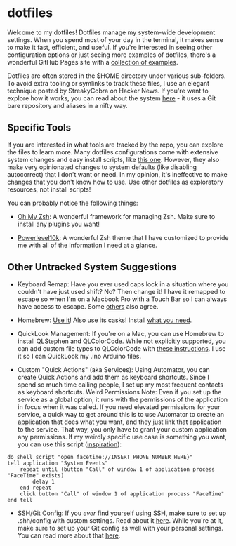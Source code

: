 # dotfiles

Welcome to my dotfiles! Dotfiles manage my system-wide development settings. When you spend most of your day in the terminal, it makes sense to make it fast, efficient, and useful. If you're interested in seeing other configuration options or just seeing more examples of dotfiles, there's a wonderful GitHub Pages site with a [collection of examples](https://dotfiles.github.io).

Dotfiles are often stored in the $HOME directory under various sub-folders. To avoid extra tooling or symlinks to track these files, I use an elegant technique posted by StreakyCobra on Hacker News.
If you're want to explore how it works, you can read about the system [here](https://www.atlassian.com/git/tutorials/dotfiles) - it uses a Git bare repository and aliases in a nifty way.


## Specific Tools
If you are interested in what tools are tracked by the repo, you can explore the files to learn more. Many dotfiles configurations come with extensive system changes and easy install scripts, like [this one](https://github.com/atomantic/dotfiles). However, they also make very opinionated changes to system defaults (like disabling autocorrect) that I don't want or need. In my opinion, it's ineffective to make changes that you don't know how to use. Use other dotfiles as exploratory resources, not install scripts!

You can probably notice the following things:

- [Oh My Zsh](https://github.com/ohmyzsh/ohmyzsh): A wonderful framework for managing Zsh. Make sure to install any plugins you want!

- [Powerlevel10k](https://github.com/romkatv/powerlevel10k): A wonderful Zsh theme that I have customized to provide me with all of the information I need at a glance.


## Other Untracked System Suggestions
- Keyboard Remap: Have you ever used caps lock in a situation where you couldn't have just used shift? No? Then change it! I have it remapped to escape so when I'm on a Macbook Pro with a Touch Bar so I can always have access to escape. Some [others](https://web.archive.org/web/20160406235331/https://www.drbunsen.org/remapping-caps-lock/) also agree.

- Homebrew: [Use it](https://brew.sh)! Also use its casks! Install [what you need](https://formulae.brew.sh/formula/).

- QuickLook Management: If you're on a Mac, you can use Homebrew to install QLStephen and QLColorCode. While not explicitly supported, you can add custom file types to QLColorCode with [these instructions](https://github.com/anthonygelibert/QLColorCode#adding-language-types). I use it so I can QuickLook my .ino Arduino files.

- Custom "Quick Actions" (aka Services): Using Automator, you can create Quick Actions and add them as keyboard shortcuts. Since I spend so much time calling people, I set up my most frequent contacts as keyboard shortcuts. Weird Permissions Note: Even if you set up the service as a global option, it runs with the permissions of the application in focus when it was called. If you need elevated permissions for your service, a quick way to get around this is to use Automator to create an application that does what you want, and they just link that application to the service. That way, you only have to grant your custom application any permissions. If my weirdly specific use case is something you want, you can use this script ([inspiration](https://apple.stackexchange.com/questions/189774/make-a-facetime-call-using-applescript)):
```
do shell script "open facetime://INSERT_PHONE_NUMBER_HERE}"
tell application "System Events"
	repeat until (button "Call" of window 1 of application process "FaceTime" exists)
		delay 1
	end repeat
	click button "Call" of window 1 of application process "FaceTime"
end tell
```

- SSH/Git Config: If you *ever* find yourself using SSH, make sure to set up .shh/config with custom settings. Read about it [here](https://www.digitalocean.com/community/tutorials/how-to-configure-custom-connection-options-for-your-ssh-client). While you're at it, make sure to set up your Git config as well with your personal settings. You can read more about that [here](https://www.git-scm.com/book/en/v2/Customizing-Git-Git-Configuration).
